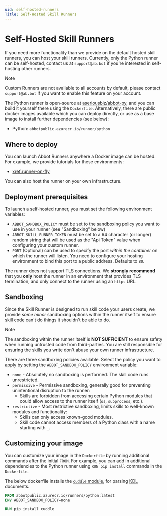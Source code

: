 ```yaml
---
uid: self-hosted-runners
Title: Self-Hosted Skill Runners
---
```


# Self-Hosted Skill Runners

If you need more functionality than we provide on the default hosted skill runners, you can host your skill runners.
Currently, only the Python runner can be self-hosted, contact us at `support@ab.bot` if you're interested in self-hosting other runners.

> [!NOTE]
> Custom Runners are not available to all accounts by default, please contact `support@ab.bot` if you want to enable this feature on your account.

The Python runner is open-source at [aseriousbiz/abbot-py](https://github.com/aseriousbiz/abbot-py), and you can build it yourself there using the `Dockerfile`.
Alternatively, there are public docker images available which you can deploy directly, or use as a base image to install further dependencies (see below):

* Python: `abbotpublic.azurecr.io/runner/python`

## Where to deploy

You can launch Abbot Runners anywhere a Docker image can be hosted.
For example, we provide tutorials for these environments:

* <xref:runner-on-fly>

You can also host the runner on your own infrastructure.

## Deployment prerequisites

To launch a self-hosted runner, you must set the following environment variables:

* `ABBOT_SANDBOX_POLICY` must be set to the sandboxing policy you want to use in your runner (see "Sandboxing" below)
* `ABBOT_SKILL_RUNNER_TOKEN` must be set to a 64 character (or longer) random string that will be used as the "Api Token" value when configuring your custom runner.
* `PORT` (Optional) can be used to specify the port _within the container_ on which the runner will listen. You need to configure your hosting environment to bind this port to a public address. Defaults to `80`.

The runner does not support TLS connections.
We **strongly recommend** that you **only** host the runner in an environment that provides TLS termination, and only connect to the runner using an `https` URL.

## Sandboxing

Since the Skill Runner is designed to run skill code your users create, we provide _some minor_ sandboxing options within the runner itself to ensure skill code can't do things it shouldn't be able to do.

> [!NOTE]
> The sandboxing within the runner itself is **NOT SUFFICIENT** to ensure safety when running untrusted code from third-parties.
> You are still responsible for ensuring the skills you write don't abuse your own runner infrastructure.

There are three sandboxing policies available.
Select the policy you want to apply by setting the `ABBOT_SANDBOX_POLICY` environment variable:

* `none` - Absolutely no sandboxing is performed. The skill code runs unrestricted.
* `permissive` - Permissive sandboxing, generally good for preventing unintentional disruption to the runner:
  * Skills are forbidden from accessing certain Python modules that could allow access to the runner itself (`os`, `subprocess`, etc.).
* `restrictive` - Most restrictive sandboxing, limits skills to well-known modules and functionality:
  * Skills can only access known-good modules.
  * Skill code cannot access members of a Python class with a name starting with `_`.

## Customizing your image

You can customize your image in the `Dockerfile` by running additional commands after the initial `FROM`.
For example, you can add in additional dependencies to the Python runner using `RUN pip install` commands in the `Dockerfile`.

The below dockerfile installs the [`cuddle` module](https://github.com/djmattyg007/python-cuddle), for parsing [KDL](https://kdl.dev) documents.

```dockerfile
FROM abbotpublic.azurecr.io/runners/python:latest
ENV ABBOT_SANDBOX_POLICY=none

RUN pip install cuddle
```
